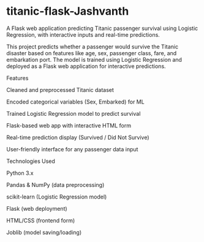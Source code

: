 # titanic-flask-Jashvanth
A Flask web application predicting Titanic passenger survival using Logistic Regression, with interactive inputs and real-time predictions.

This project predicts whether a passenger would survive the Titanic disaster based on features like age, sex, passenger class, fare, and embarkation port. The model is trained using Logistic Regression and deployed as a Flask web application for interactive predictions.

Features

Cleaned and preprocessed Titanic dataset

Encoded categorical variables (Sex, Embarked) for ML

Trained Logistic Regression model to predict survival

Flask-based web app with interactive HTML form

Real-time prediction display (Survived / Did Not Survive)

User-friendly interface for any passenger data input

Technologies Used

Python 3.x

Pandas & NumPy (data preprocessing)

scikit-learn (Logistic Regression model)

Flask (web deployment)

HTML/CSS (frontend form)

Joblib (model saving/loading)
